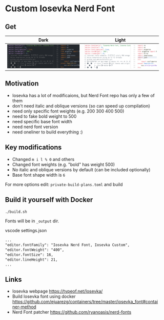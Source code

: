 # Custom Iosevka Nerd Font

## Get
| Dark | Light |
|-|-|
| ![dark](docs/imgs/iosevka-custom-dark.png) | ![light](docs/imgs/iosevka-custom-light.png) |

## Motivation

* Iosevka has a lot of modificaions, but Nerd Font repo has only a few of them
* don't need italic and oblique versions (so can speed up compilation)
* need only specific font weights (e.g. 200 300 400 500)
* need to fake bold weight to 500
* need specific base font width
* need nerd font version
* need oneliner to build everything :)

## Key modifications

* Changed `m i l % 0` and others
* Changed font weights (e.g. "bold" has weight 500)
* No italic and oblique versions by default (can be included optionally)
* Base font shape width is `6`

For more options edit: `private-build-plans.toml` and build

## Build it yourself with Docker

```
./build.sh
```

Fonts will be in `_output` dir.

vscode settings.json
```
...
"editor.fontFamily": "Iosevka Nerd Font, Iosevka Custom",
"editor.fontWeight": "400",
"editor.fontSize": 16,
"editor.lineHeight": 21,
...
```

## Links

* Iosevka webpage https://typeof.net/Iosevka/
* Build Iosevka font using docker https://github.com/ejuarezg/containers/tree/master/iosevka_font#container-method
* Nerd Font patcher https://github.com/ryanoasis/nerd-fonts
